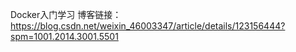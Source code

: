 Docker入门学习
博客链接：https://blog.csdn.net/weixin_46003347/article/details/123156444?spm=1001.2014.3001.5501
